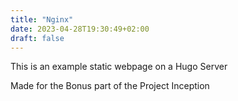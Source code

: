 ```yaml
---
title: "Nginx"
date: 2023-04-28T19:30:49+02:00
draft: false
---
```


This is an example static webpage on a Hugo Server

Made for the Bonus part of the Project Inception
